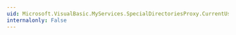 ```yaml
---
uid: Microsoft.VisualBasic.MyServices.SpecialDirectoriesProxy.CurrentUserApplicationData
internalonly: False
---
```

